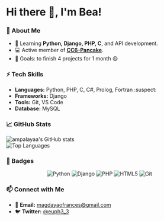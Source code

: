 # Hi there 👋, I'm Bea!  

### 🌟 About Me
- 🌱 Learning **Python, Django, PHP, C**, and API development.  
- 💻 Active member of **[CC6-Pancake](https://github.com/CC6-Pancake)**.
- 🎯 Goals: to finish 4 projects for 1 month :smiley: 

### ⚡ Tech Skills  
- **Languages:** Python, PHP, C, C#, Prolog, Fortran :suspect:
- **Frameworks:** Django
- **Tools:** Git, VS Code 
- **Database:** MySQL  

### 📈 GitHub Stats  
![ampalayaa's GitHub stats](https://github-readme-stats.vercel.app/api?username=ampalayaa&show_icons=true&theme=radical)  
![Top Languages](https://github-readme-stats.vercel.app/api/top-langs/?username=ampalayaa&layout=compact&theme=radical)

### :ribbon: Badges  
<p align="center">
  <img src="https://img.shields.io/badge/-Python-3776AB?style=for-the-badge&logo=python&logoColor=white" alt="Python">
  <img src="https://img.shields.io/badge/-Django-092E20?style=for-the-badge&logo=django&logoColor=white" alt="Django">
  <img src="https://img.shields.io/badge/-PHP-777BB4?style=for-the-badge&logo=php&logoColor=white" alt="PHP">
  <img src="https://img.shields.io/badge/-HTML5-E34F26?style=for-the-badge&logo=html5&logoColor=white" alt="HTML5">
  <img src="https://img.shields.io/badge/-Git-F05032?style=for-the-badge&logo=git&logoColor=white" alt="Git">
</p>

### 📫 Connect with Me  
- 📧 **Email:** [magdayaofrances@gmail.com](mailto:magdayaofrances@gmail.com)  
- 🐦 **Twitter:** [@euph3_3](https://x.com/euph3_3)
<!-- - 🌐 **Portfolio:** [your-portfolio-link.com](https://your-portfolio-link.com) --> 

